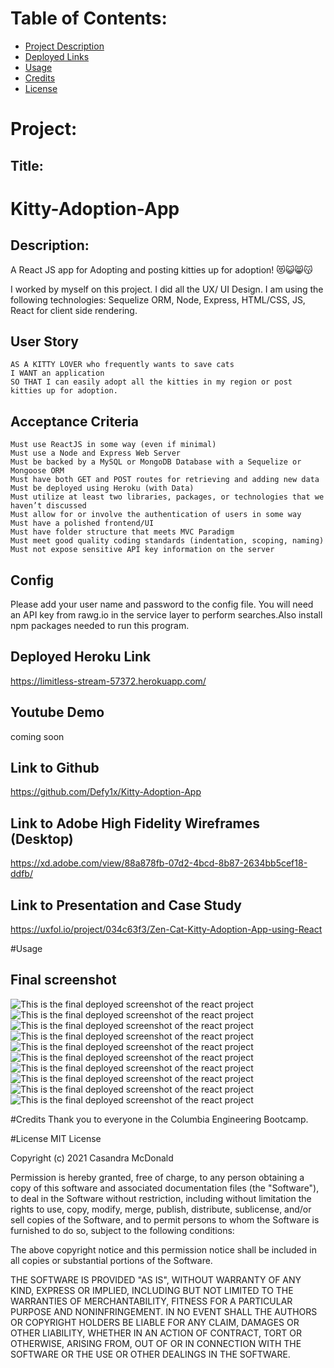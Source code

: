
# Table of Contents:
* [Project Description](#Project)
* [Deployed Links](#Links)
* [Usage](#Usage)
* [Credits](#Credits)
* [License](#License)

# Project:
## Title:
# Kitty-Adoption-App

## Description:
A React JS app for Adopting and posting kitties up for adoption! 😻😺😸😽

I worked by myself on this project. I did all the UX/ UI Design. I am using the following technologies: Sequelize ORM, Node, Express, HTML/CSS, JS, React for client side rendering.

## User Story

```
AS A KITTY LOVER who frequently wants to save cats
I WANT an application
SO THAT I can easily adopt all the kitties in my region or post kitties up for adoption.
```

## Acceptance Criteria

```
Must use ReactJS in some way (even if minimal)
Must use a Node and Express Web Server
Must be backed by a MySQL or MongoDB Database with a Sequelize or Mongoose ORM  
Must have both GET and POST routes for retrieving and adding new data
Must be deployed using Heroku (with Data)
Must utilize at least two libraries, packages, or technologies that we haven’t discussed
Must allow for or involve the authentication of users in some way
Must have a polished frontend/UI
Must have folder structure that meets MVC Paradigm
Must meet good quality coding standards (indentation, scoping, naming)
Must not expose sensitive API key information on the server
```

## Config
Please add your user name and password to the config file. You will need an API key from rawg.io in the service layer to perform searches.Also install npm packages needed to run this program.

## Deployed Heroku Link
https://limitless-stream-57372.herokuapp.com/

## Youtube Demo
coming soon

## Link to Github
https://github.com/Defy1x/Kitty-Adoption-App

## Link to Adobe High Fidelity Wireframes (Desktop)
https://xd.adobe.com/view/88a878fb-07d2-4bcd-8b87-2634bb5cef18-ddfb/

## Link to Presentation and Case Study
https://uxfol.io/project/034c63f3/Zen-Cat-Kitty-Adoption-App-using-React

#Usage
## Final screenshot
![This is the final deployed screenshot of the react project](assets/screenshot-01.png)
![This is the final deployed screenshot of the react project](assets/screenshot-02.png)
![This is the final deployed screenshot of the react project](assets/screenshot-03.png)
![This is the final deployed screenshot of the react project](assets/screenshot-04.png)
![This is the final deployed screenshot of the react project](assets/screenshot-05.png)
![This is the final deployed screenshot of the react project](assets/screenshot-06.png)
![This is the final deployed screenshot of the react project](assets/screenshot-07.png)
![This is the final deployed screenshot of the react project](assets/screenshot-08.png)
![This is the final deployed screenshot of the react project](assets/screenshot-09.png)
![This is the final deployed screenshot of the react project](assets/screenshot-10.png)

#Credits
Thank you to everyone in the Columbia Engineering Bootcamp.

#License
MIT License

Copyright (c) 2021 Casandra McDonald

Permission is hereby granted, free of charge, to any person obtaining a copy
of this software and associated documentation files (the "Software"), to deal
in the Software without restriction, including without limitation the rights
to use, copy, modify, merge, publish, distribute, sublicense, and/or sell
copies of the Software, and to permit persons to whom the Software is
furnished to do so, subject to the following conditions:

The above copyright notice and this permission notice shall be included in all
copies or substantial portions of the Software.

THE SOFTWARE IS PROVIDED "AS IS", WITHOUT WARRANTY OF ANY KIND, EXPRESS OR
IMPLIED, INCLUDING BUT NOT LIMITED TO THE WARRANTIES OF MERCHANTABILITY,
FITNESS FOR A PARTICULAR PURPOSE AND NONINFRINGEMENT. IN NO EVENT SHALL THE
AUTHORS OR COPYRIGHT HOLDERS BE LIABLE FOR ANY CLAIM, DAMAGES OR OTHER
LIABILITY, WHETHER IN AN ACTION OF CONTRACT, TORT OR OTHERWISE, ARISING FROM,
OUT OF OR IN CONNECTION WITH THE SOFTWARE OR THE USE OR OTHER DEALINGS IN THE
SOFTWARE.
